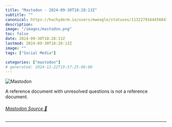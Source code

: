 ```yaml
---
title: "Mastodon - 2024-09-30T18:28:13Z"
subtitle: ""
canonical: https://hachyderm.io/users/mweagle/statuses/113227916445684708
description:
image: "/images/mastodon.png"
toc: false
date: 2024-09-30T18:28:13Z
lastmod: 2024-09-30T18:28:13Z
image: ""
tags: ["Social Media"]

categories: ["mastodon"]
# generated: 2024-12-22T19:57:25-08:00
---
```

![Mastodon](/images/mastodon.png)

<p>A reference document with unresolved questions is not a reference document.</p>


###### [Mastodon Source 🐘](https://hachyderm.io/@mweagle/113227916445684708)

___
